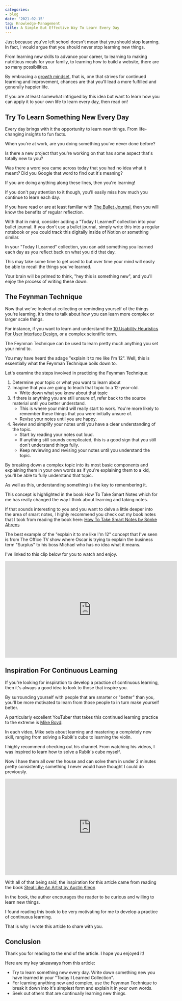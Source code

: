 ```yaml
---
categories:
- blog
date: '2021-02-15'
tag: Knowledge-Management
title: A Simple But Effective Way To Learn Every Day
---
```


Just because you've left school doesn't mean that you should stop learning. In fact, I would argue that you should never stop learning new things.

From learning new skills to advance your career, to learning to making nutritious meals for your family, to learning how to build a website, there are so many possibilities. 

By embracing a [growth mindset](https://www.brainpickings.org/2014/01/29/carol-dweck-mindset/), that is, one that strives for continued learning and improvement, chances are that you'll lead a more fulfilled and generally happier life.

If you are at least somewhat intrigued by this idea but want to learn how you can apply it to your own life to learn every day, then read on!

## Try To Learn Something New Every Day

Every day brings with it the opportunity to learn new things. From life-changing insights to fun facts.

When you're at work, are you doing something you've never done before? 

Is there a new project that you're working on that has some aspect that's totally new to you?

Was there a word you came across today that you had no idea what it meant? Did you Google that word to find out it's meaning?

If you are doing anything along these lines, then you're learning!

If you don't pay attention to it though, you'll easily miss how much you continue to learn each day.

If you have read or are at least familiar with [The Bullet Journal](/bullet-journal-method-ryder-carroll/), then you will know the benefits of regular reflection.

With that in mind, consider adding a "Today I Learned" collection into your bullet journal. If you don't use a bullet journal, simply write this into a regular notebook or you could track this digitally inside of Notion or something similar.

In your "Today I Learned" collection, you can add something you learned each day as you reflect back on what you did that day.

This may take some time to get used to but over time your mind will easily be able to recall the things you've learned. 

Your brain will be primed to think, "hey this is something new", and you'll enjoy the process of writing these down.


## The Feynman Technique

Now that we've looked at collecting or reminding yourself of the things you're learning, it's time to talk about how you can learn more complex or larger scale things.

For instance, if you want to learn and understand the [10 Usability Heuristics For User Interface Design](https://www.nngroup.com/articles/ten-usability-heuristics/), or a complex scientific term.

The Feynman Technique can be used to learn pretty much anything you set your mind to.

You may have heard the adage "explain it to me like I'm 12". Well, this is essentially what the Feynman Technique boils down to.

Let's examine the steps involved in practicing the Feynman Technique:

1. Determine your topic or what you want to learn about
2. Imagine that you are going to teach that topic to a 12-year-old.
   - Write down what you know about that topic
3. If there is anything you are still unsure of, refer back to the source material until you better understand.
   - This is where your mind will really start to work. You're more likely to remember these things that you were initially unsure of.
   - Revise your notes until you are happy.
4. Review and simplify your notes until you have a clear understanding of the topic.
   - Start by reading your notes out loud.
   - If anything still sounds complicated, this is a good sign that you still don't understand things fully.
   - Keep reviewing and revising your notes until you understand the topic.

By breaking down a complex topic into its most basic components and explaining them in your own words as if you're explaining them to a kid, you'll be able to fully understand that topic.

As well as this, understanding something is the key to remembering it. 

This concept is highlighted in the book How To Take Smart Notes which for me has really changed the way I think about learning and taking notes. 

If that sounds interesting to you and you want to delve a little deeper into the area of smart notes, I highly recommend you check out my book notes that I took from reading the book here: 
[How To Take Smart Notes by Sönke Ahrens](/how-to-take-smart-notes-sonke-ahrens)


The best example of the "explain it to me like I'm 12" concept that I've seen is from The Office TV show where Oscar is trying to explain the business term "Surplus" to his boss Michael who has no idea what it means.

I've linked to this clip below for you to watch and enjoy.


<div class="youtube-video-container"><iframe width="560" height="315" src="https://www.youtube.com/embed/dWfrMMNeK2k" frameborder="0" allow="accelerometer; autoplay; clipboard-write; encrypted-media; gyroscope; picture-in-picture" allowfullscreen></iframe></div>


## Inspiration For Continuous Learning

If you're looking for inspiration to develop a practice of continuous learning, then it's always a good idea to look to those that inspire you.

By surrounding yourself with people that are smarter or "better" than you, you'll be more motivated to learn from those people to in turn make yourself better.

A particularly excellent YouTuber that takes this continued learning practice to the extreme is [Mike Boyd](https://www.youtube.com/c/MikeBoydVideo/featured). 

In each video, Mike sets about learning and mastering a completely new skill, ranging from solving a Rubik's cube to learning the violin.

I highly recommend checking out his channel. From watching his videos, I was inspired to learn how to solve a Rubik's cube myself. 

Now I have them all over the house and can solve them in under 2 minutes pretty consistently; something I never would have thought I could do previously.

<iframe width="560" height="315" src="https://www.youtube.com/embed/DDqh8DZjf-4" frameborder="0" allow="accelerometer; autoplay; clipboard-write; encrypted-media; gyroscope; picture-in-picture" allowfullscreen></iframe>

With all of that being said, the inspiration for this article came from reading the book [Steal Like An Artist by Austin Kleon](steal-like-an-artist-austin-kleon/). 

In the book, the author encourages the reader to be curious and willing to learn new things. 

I found reading this book to be very motivating for me to develop a practice of continuous learning. 

That is why I wrote this article to share with you.


## Conclusion

Thank you for reading to the end of the article. I hope you enjoyed it!

Here are my key takeaways from this article:

- Try to learn something new every day. Write down something new you have learned in your "Today I Learned Collection".
- For learning anything new and complex, use the Feynman Technique to break it down into it's simplest form and explain it in your own words.
- Seek out others that are continually learning new things.

